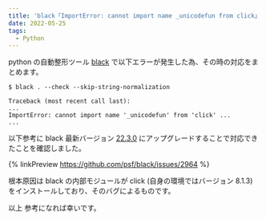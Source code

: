 ```yaml
---
title: 'black「ImportError: cannot import name _unicodefun from click」 エラー対応'
date: 2022-05-25
tags:
  - Python
---
```


python の自動整形ツール [black](https://github.com/psf/black) で以下エラーが発生した為、その時の対応をまとめます。

```
$ black . --check --skip-string-normalization

Traceback (most recent call last):
...
ImportError: cannot import name '_unicodefun' from 'click' ...
...
```

以下参考に black 最新バージョン [22.3.0](https://pypi.org/project/black/22.3.0/) にアップグレードすることで対応できたことを確認しました。

{% linkPreview https://github.com/psf/black/issues/2964 %}

根本原因は black の内部モジュールが click (自身の環境ではバージョン 8.1.3) をインストールしており、そのバグによるものです。

以上
参考になれば幸いです。
